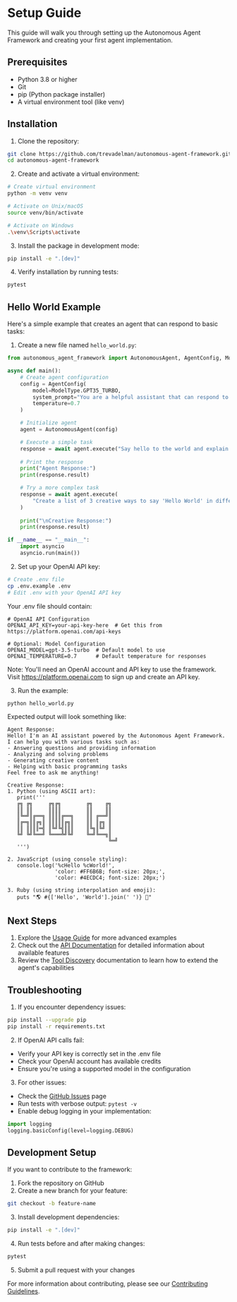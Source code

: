 # Setup Guide

This guide will walk you through setting up the Autonomous Agent Framework and creating your first agent implementation.

## Prerequisites

- Python 3.8 or higher
- Git
- pip (Python package installer)
- A virtual environment tool (like venv)

## Installation

1. Clone the repository:
```bash
git clone https://github.com/trevadelman/autonomous-agent-framework.git
cd autonomous-agent-framework
```

2. Create and activate a virtual environment:
```bash
# Create virtual environment
python -m venv venv

# Activate on Unix/macOS
source venv/bin/activate

# Activate on Windows
.\venv\Scripts\activate
```

3. Install the package in development mode:
```bash
pip install -e ".[dev]"
```

4. Verify installation by running tests:
```bash
pytest
```

## Hello World Example

Here's a simple example that creates an agent that can respond to basic tasks:

1. Create a new file named `hello_world.py`:
```python
from autonomous_agent_framework import AutonomousAgent, AgentConfig, ModelType

async def main():
    # Create agent configuration
    config = AgentConfig(
        model=ModelType.GPT35_TURBO,
        system_prompt="You are a helpful assistant that can respond to basic tasks.",
        temperature=0.7
    )

    # Initialize agent
    agent = AutonomousAgent(config)

    # Execute a simple task
    response = await agent.execute("Say hello to the world and explain what you can do.")
    
    # Print the response
    print("Agent Response:")
    print(response.result)

    # Try a more complex task
    response = await agent.execute(
        "Create a list of 3 creative ways to say 'Hello World' in different programming languages."
    )
    
    print("\nCreative Response:")
    print(response.result)

if __name__ == "__main__":
    import asyncio
    asyncio.run(main())
```

2. Set up your OpenAI API key:
```bash
# Create .env file
cp .env.example .env
# Edit .env with your OpenAI API key
```

Your .env file should contain:
```env
# OpenAI API Configuration
OPENAI_API_KEY=your-api-key-here  # Get this from https://platform.openai.com/api-keys

# Optional: Model Configuration
OPENAI_MODEL=gpt-3.5-turbo  # Default model to use
OPENAI_TEMPERATURE=0.7      # Default temperature for responses
```

Note: You'll need an OpenAI account and API key to use the framework. Visit https://platform.openai.com to sign up and create an API key.

3. Run the example:
```bash
python hello_world.py
```

Expected output will look something like:
```
Agent Response:
Hello! I'm an AI assistant powered by the Autonomous Agent Framework. I can help you with various tasks such as:
- Answering questions and providing information
- Analyzing and solving problems
- Generating creative content
- Helping with basic programming tasks
Feel free to ask me anything!

Creative Response:
1. Python (using ASCII art):
   print('''
   ╔╗ ╔╗     ╔╗╔╗        ╔╗    ╔╗
   ║║ ║║     ║║║║        ║║    ║║
   ║╚═╝║╔══╗ ║║║║╔══╗    ║║ ╔══╝║
   ║╔═╗║║╔╗║ ║║║║║╔╗║    ║║ ║╔╗ ║
   ║║ ║║║║═╣ ║╚╝╚╣║║║    ║╚╗║╚╝ ║
   ╚╝ ╚╝╚══╝ ╚═══╩╝╚╝    ╚═╝╚══╗║
                                ╚═╝
   ''')

2. JavaScript (using console styling):
   console.log('%cHello %cWorld!', 
               'color: #FF6B6B; font-size: 20px;', 
               'color: #4ECDC4; font-size: 20px;')

3. Ruby (using string interpolation and emoji):
   puts "🌎 #{['Hello', 'World'].join(' ')} 👋"
```

## Next Steps

1. Explore the [Usage Guide](usage_guide.md) for more advanced examples
2. Check out the [API Documentation](api/core.md) for detailed information about available features
3. Review the [Tool Discovery](api/tools.md) documentation to learn how to extend the agent's capabilities

## Troubleshooting

1. If you encounter dependency issues:
```bash
pip install --upgrade pip
pip install -r requirements.txt
```

2. If OpenAI API calls fail:
- Verify your API key is correctly set in the .env file
- Check your OpenAI account has available credits
- Ensure you're using a supported model in the configuration

3. For other issues:
- Check the [GitHub Issues](https://github.com/trevadelman/autonomous-agent-framework/issues) page
- Run tests with verbose output: `pytest -v`
- Enable debug logging in your implementation:
```python
import logging
logging.basicConfig(level=logging.DEBUG)
```

## Development Setup

If you want to contribute to the framework:

1. Fork the repository on GitHub
2. Create a new branch for your feature:
```bash
git checkout -b feature-name
```

3. Install development dependencies:
```bash
pip install -e ".[dev]"
```

4. Run tests before and after making changes:
```bash
pytest
```

5. Submit a pull request with your changes

For more information about contributing, please see our [Contributing Guidelines](CONTRIBUTING.md).
